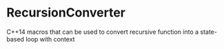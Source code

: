 # RecursionConverter
C++14 macros that can be used to convert recursive function into a state-based loop with context
